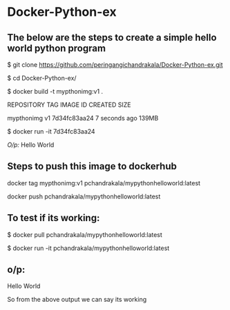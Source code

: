 # Docker-Python-ex

The below are the steps to create a simple hello world python program
----------------------------------------------------------------------

$ git clone https://github.com/peringangichandrakala/Docker-Python-ex.git

$ cd Docker-Python-ex/

$ docker build -t mypthonimg:v1 .

REPOSITORY   TAG       IMAGE ID       CREATED         SIZE

mypthonimg   v1        7d34fc83aa24   7 seconds ago   139MB

$ docker run -it 7d34fc83aa24

*O/p:* Hello World

Steps to push this image to dockerhub
--------------------------------------

docker tag mypthonimg:v1 pchandrakala/mypythonhelloworld:latest

docker push pchandrakala/mypythonhelloworld:latest

To test if its working:
--

$ docker pull pchandrakala/mypythonhelloworld:latest

$ docker run -it pchandrakala/mypythonhelloworld:latest


o/p:
--
Hello World


So from the above output we can say its working

